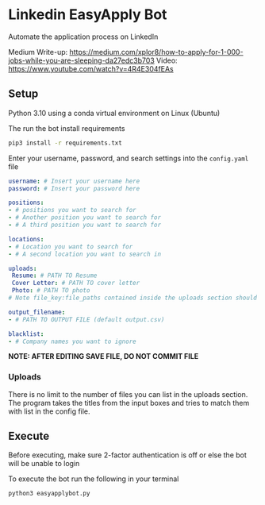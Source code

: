 # Linkedin EasyApply Bot
Automate the application process on LinkedIn

Medium Write-up: https://medium.com/xplor8/how-to-apply-for-1-000-jobs-while-you-are-sleeping-da27edc3b703
Video: https://www.youtube.com/watch?v=4R4E304fEAs

## Setup 

Python 3.10 using a conda virtual environment on Linux (Ubuntu)

The run the bot install requirements
```bash
pip3 install -r requirements.txt
```

Enter your username, password, and search settings into the `config.yaml` file

```yaml
username: # Insert your username here
password: # Insert your password here

positions:
- # positions you want to search for
- # Another position you want to search for
- # A third position you want to search for

locations:
- # Location you want to search for
- # A second location you want to search in 

uploads:
 Resume: # PATH TO Resume 
 Cover Letter: # PATH TO cover letter
 Photo: # PATH TO photo
# Note file_key:file_paths contained inside the uploads section should be writted without a dash ('-') 

output_filename:
- # PATH TO OUTPUT FILE (default output.csv)

blacklist:
- # Company names you want to ignore
```
__NOTE: AFTER EDITING SAVE FILE, DO NOT COMMIT FILE__

### Uploads

There is no limit to the number of files you can list in the uploads section. 
The program takes the titles from the input boxes and tries to match them with 
list in the config file.

## Execute
Before executing, make sure 2-factor authentication is off or else the bot will be unable to login

To execute the bot run the following in your terminal
```
python3 easyapplybot.py
```

